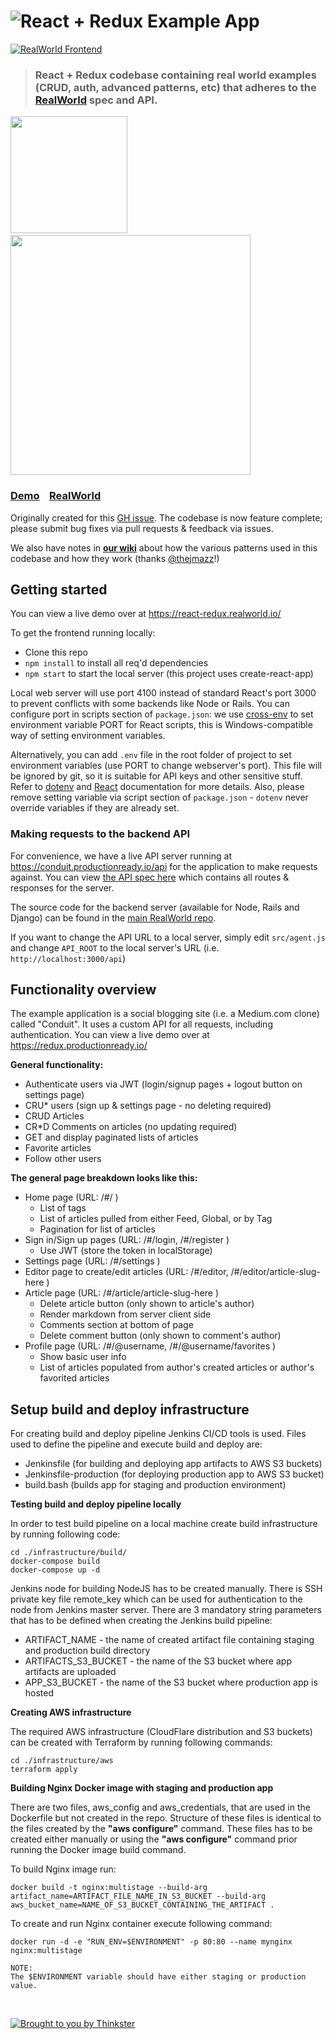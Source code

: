 # ![React + Redux Example App](project-logo.png)

[![RealWorld Frontend](https://img.shields.io/badge/realworld-frontend-%23783578.svg)](http://realworld.io)

> ### React + Redux codebase containing real world examples (CRUD, auth, advanced patterns, etc) that adheres to the [RealWorld](https://github.com/gothinkster/realworld-example-apps) spec and API.

<a href="https://stackblitz.com/edit/react-redux-realworld" target="_blank"><img width="187" src="https://github.com/gothinkster/realworld/blob/master/media/edit_on_blitz.png?raw=true" /></a>&nbsp;&nbsp;<a href="https://thinkster.io/tutorials/build-a-real-world-react-redux-application" target="_blank"><img width="384" src="https://raw.githubusercontent.com/gothinkster/realworld/master/media/learn-btn-hr.png" /></a>

### [Demo](https://react-redux.realworld.io)&nbsp;&nbsp;&nbsp;&nbsp;[RealWorld](https://github.com/gothinkster/realworld)

Originally created for this [GH issue](https://github.com/reactjs/redux/issues/1353). The codebase is now feature complete; please submit bug fixes via pull requests & feedback via issues.

We also have notes in [**our wiki**](https://github.com/gothinkster/react-redux-realworld-example-app/wiki) about how the various patterns used in this codebase and how they work (thanks [@thejmazz](https://github.com/thejmazz)!)


## Getting started

You can view a live demo over at https://react-redux.realworld.io/

To get the frontend running locally:

- Clone this repo
- `npm install` to install all req'd dependencies
- `npm start` to start the local server (this project uses create-react-app)

Local web server will use port 4100 instead of standard React's port 3000 to prevent conflicts with some backends like Node or Rails. You can configure port in scripts section of `package.json`: we use [cross-env](https://github.com/kentcdodds/cross-env) to set environment variable PORT for React scripts, this is Windows-compatible way of setting environment variables.

Alternatively, you can add `.env` file in the root folder of project to set environment variables (use PORT to change webserver's port). This file will be ignored by git, so it is suitable for API keys and other sensitive stuff. Refer to [dotenv](https://github.com/motdotla/dotenv) and [React](https://github.com/facebookincubator/create-react-app/blob/master/packages/react-scripts/template/README.md#adding-development-environment-variables-in-env) documentation for more details. Also, please remove setting variable via script section of `package.json` - `dotenv` never override variables if they are already set.  

### Making requests to the backend API

For convenience, we have a live API server running at https://conduit.productionready.io/api for the application to make requests against. You can view [the API spec here](https://github.com/GoThinkster/productionready/blob/master/api) which contains all routes & responses for the server.

The source code for the backend server (available for Node, Rails and Django) can be found in the [main RealWorld repo](https://github.com/gothinkster/realworld).

If you want to change the API URL to a local server, simply edit `src/agent.js` and change `API_ROOT` to the local server's URL (i.e. `http://localhost:3000/api`)


## Functionality overview

The example application is a social blogging site (i.e. a Medium.com clone) called "Conduit". It uses a custom API for all requests, including authentication. You can view a live demo over at https://redux.productionready.io/

**General functionality:**

- Authenticate users via JWT (login/signup pages + logout button on settings page)
- CRU* users (sign up & settings page - no deleting required)
- CRUD Articles
- CR*D Comments on articles (no updating required)
- GET and display paginated lists of articles
- Favorite articles
- Follow other users

**The general page breakdown looks like this:**

- Home page (URL: /#/ )
    - List of tags
    - List of articles pulled from either Feed, Global, or by Tag
    - Pagination for list of articles
- Sign in/Sign up pages (URL: /#/login, /#/register )
    - Use JWT (store the token in localStorage)
- Settings page (URL: /#/settings )
- Editor page to create/edit articles (URL: /#/editor, /#/editor/article-slug-here )
- Article page (URL: /#/article/article-slug-here )
    - Delete article button (only shown to article's author)
    - Render markdown from server client side
    - Comments section at bottom of page
    - Delete comment button (only shown to comment's author)
- Profile page (URL: /#/@username, /#/@username/favorites )
    - Show basic user info
    - List of articles populated from author's created articles or author's favorited articles

## Setup build and deploy infrastructure

For creating build and deploy pipeline Jenkins CI/CD tools is used.
Files used to define the pipeline and execute build and deploy are:
- Jenkinsfile (for building and deploying app artifacts to AWS S3 buckets)
- Jenkinsfile-production (for deploying production app to AWS S3 bucket)
- build.bash (builds app for staging and production environment)

**Testing build and deploy pipeline locally**

In order to test build pipeline on a local machine create build infrastructure
by running following code:<br/>
```
cd ./infrastructure/build/
docker-compose build
docker-compose up -d
```
Jenkins node for building NodeJS has to be created manually.
There is SSH private key file remote_key which can be used for authentication
to the node from Jenkins master server.
There are 3 mandatory string parameters that has to be defined when creating
the Jenkins build pipeline:
  - ARTIFACT_NAME - the name of created artifact file containing staging and production build directory
  - ARTIFACTS_S3_BUCKET - the name of the S3 bucket where app artifacts are uploaded
  - APP_S3_BUCKET - the name of the S3 bucket where production app is hosted

**Creating AWS infrastructure**

The required AWS infrastructure (CloudFlare distribution and S3 buckets) can be created with Terraform by running following commands:<br/>
```
cd ./infrastructure/aws
terraform apply
```
**Building Nginx Docker image with staging and production app**

There are two files, aws_config and aws_credentials, that are used in the Dockerfile but not created in the repo. Structure of these files is identical to the files
created by the **"aws configure"** command.
These files has to be created either manually or using the **"aws configure"** command
prior running the Docker image build command.

To build Nginx image run:
```
docker build -t nginx:multistage --build-arg artifact_name=ARTIFACT_FILE_NAME_IN_S3_BUCKET --build-arg aws_bucket_name=NAME_OF_S3_BUCKET_CONTAINING_THE_ARTIFACT .
```
To create and run Nginx container execute following command:
```
docker run -d -e "RUN_ENV=$ENVIRONMENT" -p 80:80 --name mynginx nginx:multistage
```
```
NOTE:
The $ENVIRONMENT variable should have either staging or production value.
```

<br />

[![Brought to you by Thinkster](https://raw.githubusercontent.com/gothinkster/realworld/master/media/end.png)](https://thinkster.io)
